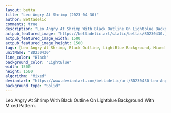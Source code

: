 ```yaml
---
layout: betta
title: "Leo Angry At Shrimp (2023-04-30)"
author: Bettadelic
comments: true
description: "Leo Angry At Shrimp With Black Outline On Lightblue Background With Mixed Pattern."
actpub_featured_image: "https://bettadelic.art/static/bettas/BD230430.jpg"
actpub_featured_image_width: 1500
actpub_featured_image_height: 1500
tags: [Leo Angry At Shrimp, Black Outline, LightBlue Background, Mixed Pattern, April 2023, Solid Background Pattern]
unitName: "BD230430"
line_color: "Black"
background_color: "LightBlue"
width: 1500
height: 1500
algorithm: "Mixed"
deviantart: "https://www.deviantart.com/bettadelic/art/BD230430-Leo-Angry-At-Shrimp-2023-04-30-960445604"
background_type: "Solid"
---
```


Leo Angry At Shrimp With Black Outline On Lightblue Background With Mixed Pattern.
